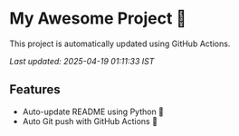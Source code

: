 # My Awesome Project 🚀

This project is automatically updated using GitHub Actions.

_Last updated: 2025-04-19 01:11:33 IST_

## Features
- Auto-update README using Python 🐍
- Auto Git push with GitHub Actions 🤖
